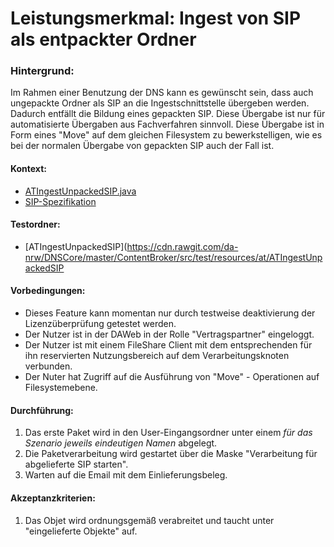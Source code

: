 # Leistungsmerkmal: Ingest von SIP als entpackter Ordner


### Hintergrund:

Im Rahmen einer Benutzung der DNS kann es gewünscht sein, dass auch ungepackte Ordner als SIP an die Ingestschnittstelle übergeben werden. Dadurch entfällt die Bildung eines gepackten SIP. Diese Übergabe ist nur für automatisierte Übergaben aus Fachverfahren sinnvoll. Diese Übergabe ist 
in Form eines "Move" auf dem gleichen Filesystem zu bewerkstelligen, wie es bei der normalen Übergabe von gepackten SIP auch der Fall ist.  

#### Kontext:

* [ATIngestUnpackedSIP.java](../../test/java/de/uzk/hki/da/at/ATIngestUnpackedSIP.java)
* [SIP-Spezifikation](specification_sip.de.md)

#### Testordner:

* [ATIngestUnpackedSIP](https://cdn.rawgit.com/da-nrw/DNSCore/master/ContentBroker/src/test/resources/at/ATIngestUnpackedSIP

#### Vorbedingungen:

* Dieses Feature kann momentan nur durch testweise deaktivierung der Lizenzüberprüfung getestet werden.
* Der Nutzer ist in der DAWeb in der Rolle "Vertragspartner" eingeloggt.
* Der Nutzer ist mit einem FileShare Client mit dem entsprechenden für ihn reservierten Nutzungsbereich auf dem Verarbeitungsknoten verbunden.
* Der Nuter hat Zugriff auf die Ausführung von "Move" - Operationen auf Filesystemebene.

#### Durchführung:

1. Das erste Paket wird in den User-Eingangsordner unter einem *für das Szenario* *jeweils eindeutigen Namen* abgelegt.
1. Die Paketverarbeitung wird gestartet über die Maske "Verarbeitung für abgelieferte SIP starten".
1. Warten auf die Email mit dem Einlieferungsbeleg.

#### Akzeptanzkriterien:

1. Das Objet wird ordnungsgemäß verabreitet und taucht unter "eingelieferte Objekte" auf. 

